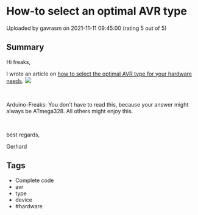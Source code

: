 # How-to select an optimal AVR type

Uploaded by gavrasm on 2021-11-11 09:45:00 (rating 5 out of 5)

## Summary

Hi freaks,


I wrote an article on <a href="[http://www.avr-asm-tutorial.net/...](http://www.avr-asm-tutorial.net/avr_en/how-to/typeselect/typeselect.html)">how to select the optimal AVR type for your hardware needs</a>. [![](http://www.avr-asm-tutorial.net/avr_en/how-to/typeselect/deviceselector.gif)](http://www.avr-asm-tutorial.net/avr_en/how-to/typeselect/deviceselector.gif)


 


Arduino-Freaks: You don't have to read this, because your answer might always be ATmega328. All others might enjoy this.


 


best regards,


Gerhard

## Tags

- Complete code
- avr
- type
- device
- #hardware
